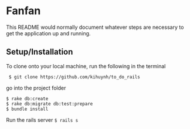 # Fanfan

This README would normally document whatever steps are necessary to get the
application up and running.

## Setup/Installation

To clone onto your local machine, run the following in the terminal
```
 $ git clone https://github.com/kihuynh/to_do_rails
```
go into the project folder
```
$ rake db:create
$ rake db:migrate db:test:prepare
$ bundle install
```
Run the rails server
`
$ rails s
`

